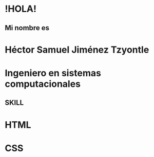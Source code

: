 # !HOLA!
## Mi nombre es 
# Héctor Samuel Jiménez Tzyontle
# Ingeniero en sistemas computacionales
## SKILL
# HTML
# CSS
